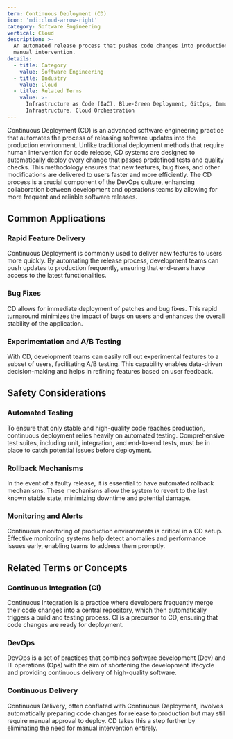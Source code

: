 ```yaml
---
term: Continuous Deployment (CD)
icon: 'mdi:cloud-arrow-right'
category: Software Engineering
vertical: Cloud
description: >-
  An automated release process that pushes code changes into production without
  manual intervention.
details:
  - title: Category
    value: Software Engineering
  - title: Industry
    value: Cloud
  - title: Related Terms
    value: >-
      Infrastructure as Code (IaC), Blue-Green Deployment, GitOps, Immutable
      Infrastructure, Cloud Orchestration
---
```

Continuous Deployment (CD) is an advanced software engineering practice that automates the process of releasing software updates into the production environment. Unlike traditional deployment methods that require human intervention for code release, CD systems are designed to automatically deploy every change that passes predefined tests and quality checks. This methodology ensures that new features, bug fixes, and other modifications are delivered to users faster and more efficiently. The CD process is a crucial component of the DevOps culture, enhancing collaboration between development and operations teams by allowing for more frequent and reliable software releases.

## Common Applications

### Rapid Feature Delivery
Continuous Deployment is commonly used to deliver new features to users more quickly. By automating the release process, development teams can push updates to production frequently, ensuring that end-users have access to the latest functionalities.

### Bug Fixes
CD allows for immediate deployment of patches and bug fixes. This rapid turnaround minimizes the impact of bugs on users and enhances the overall stability of the application.

### Experimentation and A/B Testing
With CD, development teams can easily roll out experimental features to a subset of users, facilitating A/B testing. This capability enables data-driven decision-making and helps in refining features based on user feedback.

## Safety Considerations

### Automated Testing
To ensure that only stable and high-quality code reaches production, continuous deployment relies heavily on automated testing. Comprehensive test suites, including unit, integration, and end-to-end tests, must be in place to catch potential issues before deployment.

### Rollback Mechanisms
In the event of a faulty release, it is essential to have automated rollback mechanisms. These mechanisms allow the system to revert to the last known stable state, minimizing downtime and potential damage.

### Monitoring and Alerts
Continuous monitoring of production environments is critical in a CD setup. Effective monitoring systems help detect anomalies and performance issues early, enabling teams to address them promptly.

## Related Terms or Concepts

### Continuous Integration (CI)
Continuous Integration is a practice where developers frequently merge their code changes into a central repository, which then automatically triggers a build and testing process. CI is a precursor to CD, ensuring that code changes are ready for deployment.

### DevOps
DevOps is a set of practices that combines software development (Dev) and IT operations (Ops) with the aim of shortening the development lifecycle and providing continuous delivery of high-quality software.

### Continuous Delivery
Continuous Delivery, often conflated with Continuous Deployment, involves automatically preparing code changes for release to production but may still require manual approval to deploy. CD takes this a step further by eliminating the need for manual intervention entirely.
